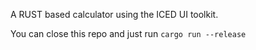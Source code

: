 A RUST based calculator using the ICED UI toolkit. 

You can close this repo and just run 
```cargo run --release```


